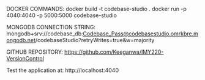 DOCKER COMMANDS:
docker build -t codebase-studio .
docker run -p 4040:4040 -p 5000:5000 codebase-studio

MONGODB CONNECTION STRING:
mongodb+srv://codebase_db:Codebase_Pass@codebasestudio.omrkbre.mongodb.net/codebaseStudio?retryWrites=true&w=majority

GITHUB REPOSITORY:
https://github.com/Keeganwa/IMY220-VersionControl

Test the application at: http://localhost:4040
